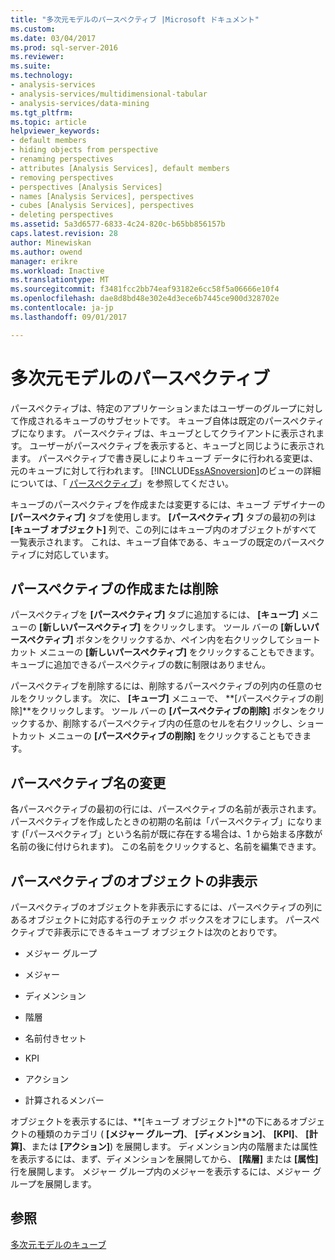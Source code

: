 ```yaml
---
title: "多次元モデルのパースペクティブ |Microsoft ドキュメント"
ms.custom: 
ms.date: 03/04/2017
ms.prod: sql-server-2016
ms.reviewer: 
ms.suite: 
ms.technology:
- analysis-services
- analysis-services/multidimensional-tabular
- analysis-services/data-mining
ms.tgt_pltfrm: 
ms.topic: article
helpviewer_keywords:
- default members
- hiding objects from perspective
- renaming perspectives
- attributes [Analysis Services], default members
- removing perspectives
- perspectives [Analysis Services]
- names [Analysis Services], perspectives
- cubes [Analysis Services], perspectives
- deleting perspectives
ms.assetid: 5a3d6577-6833-4c24-820c-b65bb856157b
caps.latest.revision: 28
author: Minewiskan
ms.author: owend
manager: erikre
ms.workload: Inactive
ms.translationtype: MT
ms.sourcegitcommit: f3481fcc2bb74eaf93182e6cc58f5a06666e10f4
ms.openlocfilehash: dae8d8bd48e302e4d3ece6b7445ce900d328702e
ms.contentlocale: ja-jp
ms.lasthandoff: 09/01/2017

---
```

# <a name="perspectives-in-multidimensional-models"></a>多次元モデルのパースペクティブ
  パースペクティブは、特定のアプリケーションまたはユーザーのグループに対して作成されるキューブのサブセットです。 キューブ自体は既定のパースペクティブになります。 パースペクティブは、キューブとしてクライアントに表示されます。 ユーザーがパースペクティブを表示すると、キューブと同じように表示されます。 パースペクティブで書き戻しによりキューブ データに行われる変更は、元のキューブに対して行われます。 [!INCLUDE[ssASnoversion](../../includes/ssasnoversion-md.md)]のビューの詳細については、「 [パースペクティブ](../../analysis-services/multidimensional-models-olap-logical-cube-objects/perspectives.md)」を参照してください。  
  
 キューブのパースペクティブを作成または変更するには、キューブ デザイナーの **[パースペクティブ]** タブを使用します。 **[パースペクティブ]** タブの最初の列は **[キューブ オブジェクト]** 列で、この列にはキューブ内のオブジェクトがすべて一覧表示されます。 これは、キューブ自体である、キューブの既定のパースペクティブに対応しています。  
  
## <a name="creating-or-deleting-perspectives"></a>パースペクティブの作成または削除  
 パースペクティブを **[パースペクティブ]** タブに追加するには、 **[キューブ]** メニューの **[新しいパースペクティブ]** をクリックします。 ツール バーの **[新しいパースペクティブ]** ボタンをクリックするか、ペイン内を右クリックしてショートカット メニューの **[新しいパースペクティブ]** をクリックすることもできます。 キューブに追加できるパースペクティブの数に制限はありません。  
  
 パースペクティブを削除するには、削除するパースペクティブの列内の任意のセルをクリックします。 次に、 **[キューブ]** メニューで、 **[パースペクティブの削除]**をクリックします。 ツール バーの **[パースペクティブの削除]** ボタンをクリックするか、削除するパースペクティブ内の任意のセルを右クリックし、ショートカット メニューの **[パースペクティブの削除]** をクリックすることもできます。  
  
## <a name="renaming-perspectives"></a>パースペクティブ名の変更  
 各パースペクティブの最初の行には、パースペクティブの名前が表示されます。 パースペクティブを作成したときの初期の名前は「パースペクティブ」になります (「パースペクティブ」という名前が既に存在する場合は、1 から始まる序数が名前の後に付けられます)。 この名前をクリックすると、名前を編集できます。  
  
## <a name="hiding-objects-from-a-perspective"></a>パースペクティブのオブジェクトの非表示  
 パースペクティブのオブジェクトを非表示にするには、パースペクティブの列にあるオブジェクトに対応する行のチェック ボックスをオフにします。 パースペクティブで非表示にできるキューブ オブジェクトは次のとおりです。  
  
-   メジャー グループ  
  
-   メジャー  
  
-   ディメンション  
  
-   階層  
  
-   名前付きセット  
  
-   KPI  
  
-   アクション  
  
-   計算されるメンバー  
  
 オブジェクトを表示するには、**[キューブ オブジェクト]**の下にあるオブジェクトの種類のカテゴリ ( **[メジャー グループ]**、 **[ディメンション]**、 **[KPI]**、 **[計算]**、または **[アクション]**) を展開します。 ディメンション内の階層または属性を表示するには、まず、ディメンションを展開してから、 **[階層]** または **[属性]** 行を展開します。 メジャー グループ内のメジャーを表示するには、メジャー グループを展開します。  
  
## <a name="see-also"></a>参照  
 [多次元モデルのキューブ](../../analysis-services/multidimensional-models/cubes-in-multidimensional-models.md)  
  
  

